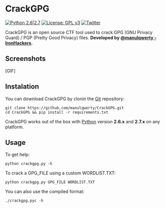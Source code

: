 # CrackGPG

[![Python 2.6|2.7](https://img.shields.io/badge/python-2.6|2.7-yellow.svg)](https://www.python.org/) [![License: GPL v3](https://img.shields.io/badge/License-GPL%20v3-blue.svg)](https://raw.githubusercontent.com/master/LICENSE) [![Twitter](https://img.shields.io/badge/twitter-@manulqwerty-blue.svg)](https://twitter.com/manulqwerty) 

CrackGPG is an open source CTF tool used to crack GPG (GNU Privacy Guard) / PGP (Pretty Good Privacy) files.
**Developed by [@manulqwerty - IronHackers](https://ironhackers.es).**

Screenshots
----
[GIF]

Instalation
----
You can download CrackGPG by clonin the [Git](https://github.com/manulqwerty/CrackGPG/) repository:
	
    git clone https://github.com/manulqwerty/CrackGPG.git
    cd CrackGPG && pip install -r requirements.txt
	
CrackGPG works out of the box with [Python](http://www.python.org/download/) version **2.6.x** and **2.7.x** on any platform.
	
Usage
----
To get help:

    python crackgpg.py -h
  	
To crack a GPG_FILE using a custom WORDLIST.TXT:

    python crackgpg.py GPG_FILE WORDLIST.TXT
    
You can also use the compiled format:

    ./crackgpg.pyc -h
